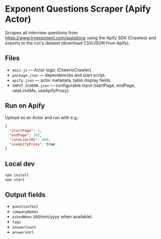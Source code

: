 # Exponent Questions Scraper (Apify Actor)

Scrapes all interview questions from https://www.tryexponent.com/questions using the Apify SDK (Crawlee) and exports to the run's dataset (download CSV/JSON from Apify).

## Files
- `main.js` — Actor logic (CheerioCrawler).  
- `package.json` — dependencies and start script.  
- `apify.json` — actor metadata, table display fields.  
- `INPUT_SCHEMA.json` — configurable input (startPage, endPage, rateLimitMs, useApifyProxy).

## Run on Apify
Upload as an Actor and run with e.g.:
```json
{
  "startPage": 1,
  "endPage": 202,
  "rateLimitMs": 800,
  "useApifyProxy": true
}
```

## Local dev
```bash
npm install
npm start
```

## Output fields
- `questionText`
- `companyNames`
- `askedWhen` (dd/mm/yyyy when available)
- `tags`
- `answerCount`
- `answersUrl`